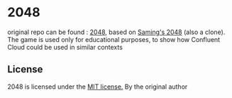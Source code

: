 # 2048
original repo can be found : [2048](https://github.com/gabrielecirulli/2048), based on [Saming's 2048](http://saming.fr/p/2048/) (also a clone).
The game is used only for educational purposes, to show how Confluent Cloud could be used in similar contexts

## License
2048 is licensed under the [MIT license.](https://github.com/gabrielecirulli/2048/blob/master/LICENSE.txt) By the original author

